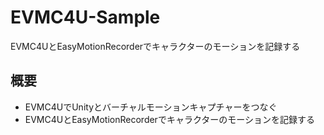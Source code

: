 # EVMC4U-Sample
EVMC4UとEasyMotionRecorderでキャラクターのモーションを記録する

## 概要
- EVMC4UでUnityとバーチャルモーションキャプチャーをつなぐ
- EVMC4UとEasyMotionRecorderでキャラクターのモーションを記録する
